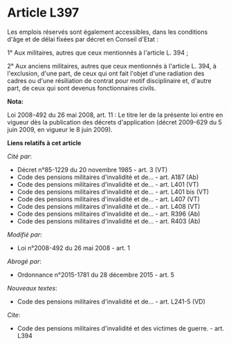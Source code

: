 # Article L397

Les emplois réservés sont également accessibles, dans les conditions d'âge et de délai fixées par décret en Conseil d'Etat : 

1° Aux militaires, autres que ceux mentionnés à l'article L. 394 ; 

2° Aux anciens militaires, autres que ceux mentionnés à l'article L. 394, à l'exclusion, d'une part, de ceux qui ont fait
l'objet d'une radiation des cadres ou d'une résiliation de contrat pour motif disciplinaire et, d'autre part, de ceux qui
sont devenus fonctionnaires civils.

**Nota:**

Loi 2008-492 du 26 mai 2008, art. 11 : Le titre Ier de la présente loi entre en vigueur dès la publication des décrets
d'application (décret 2009-629 du 5 juin 2009, en vigueur le 8 juin 2009).

**Liens relatifs à cet article**

_Cité par_:

  - Décret n°85-1229 du 20 novembre 1985 - art. 3 (VT)
  - Code des pensions militaires d'invalidité et de... - art. A187 (Ab)
  - Code des pensions militaires d'invalidité et de... - art. L401 (VT)
  - Code des pensions militaires d'invalidité et de... - art. L401 bis (VT)
  - Code des pensions militaires d'invalidité et de... - art. L407 (VT)
  - Code des pensions militaires d'invalidité et de... - art. L408 (VT)
  - Code des pensions militaires d'invalidité et de... - art. R396 (Ab)
  - Code des pensions militaires d'invalidité et de... - art. R403 (Ab)

_Modifié par_:

  - Loi n°2008-492 du 26 mai 2008 - art. 1

_Abrogé par_:

  - Ordonnance n°2015-1781 du 28 décembre 2015 - art. 5

_Nouveaux textes_:

  - Code des pensions militaires d'invalidité et de... - art. L241-5 (VD)

_Cite_:

  - Code des pensions militaires d'invalidité et des victimes de guerre. - art. L394
